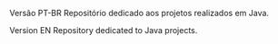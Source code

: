 Versão PT-BR 
Repositório dedicado aos projetos realizados em Java.

Version EN 
Repository dedicated to Java projects.
